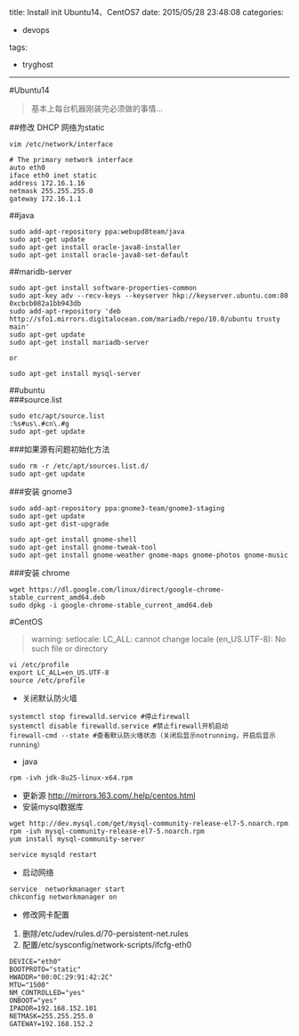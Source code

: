 title: Install init Ubuntu14、CentOS7
date: 2015/05/28 23:48:08
categories:

 - devops 


tags:

- tryghost

---

#Ubuntu14 
>基本上每台机器刚装完必须做的事情...

##修改 DHCP 网络为static
```langauge-bash
vim /etc/network/interface

# The primary network interface
auto eth0
iface eth0 inet static
address 172.16.1.16
netmask 255.255.255.0
gateway 172.16.1.1
```
##java
```language-bash
sudo add-apt-repository ppa:webupd8team/java
sudo apt-get update
sudo apt-get install oracle-java8-installer
sudo apt-get install oracle-java8-set-default
```
##maridb-server
```language-bash
sudo apt-get install software-properties-common
sudo apt-key adv --recv-keys --keyserver hkp://keyserver.ubuntu.com:80 0xcbcb082a1bb943db
sudo add-apt-repository 'deb http://sfo1.mirrors.digitalocean.com/mariadb/repo/10.0/ubuntu trusty main'
sudo apt-get update
sudo apt-get install mariadb-server

or 

sudo apt-get install mysql-server
```
##ubuntu  
###source.list
```language-bash
sudo etc/apt/source.list
:%s#us\.#cn\.#g
sudo apt-get update 
```
###如果源有问题初始化方法
```language-bash
sudo rm -r /etc/apt/sources.list.d/
sudo apt-get update
```

###安装 gnome3
```language-bash
sudo add-apt-repository ppa:gnome3-team/gnome3-staging
sudo apt-get update
sudo apt-get dist-upgrade

sudo apt-get install gnome-shell
sudo apt-get install gnome-tweak-tool
sudo apt-get install gnome-weather gnome-maps gnome-photos gnome-music
```

###安装 chrome
```langauge-bash
wget https://dl.google.com/linux/direct/google-chrome-stable_current_amd64.deb
sudo dpkg -i google-chrome-stable_current_amd64.deb
```

#CentOS 
> warning: setlocale: LC_ALL: cannot change locale (en_US.UTF-8): No such file or directory  
```language-bash
vi /etc/profile
export LC_ALL=en_US.UTF-8
source /etc/profile
```
* 关闭默认防火墙
```langauge-bash
systemctl stop firewalld.service #停止firewall
systemctl disable firewalld.service #禁止firewall开机启动
firewall-cmd --state #查看默认防火墙状态（关闭后显示notrunning，开启后显示running）
```
* java
```langauge-bash
rpm -ivh jdk-8u25-linux-x64.rpm
```

* 更新源
http://mirrors.163.com/.help/centos.html
* 安装mysql数据库
```langauge-bash
wget http://dev.mysql.com/get/mysql-community-release-el7-5.noarch.rpm
rpm -ivh mysql-community-release-el7-5.noarch.rpm
yum install mysql-community-server

service mysqld restart
```

* 启动网络
```language-bash
service  networkmanager start
chkconfig networkmanager on
```
* 修改网卡配置
 1. 删除/etc/udev/rules.d/70-persistent-net.rules 
 2. 配置/etc/sysconfig/network-scripts/ifcfg-eth0 
```language-bash
DEVICE="eth0" 
BOOTPROTO="static" 
HWADDR="00:0C:29:91:42:2C" 
MTU="1500" 
NM_CONTROLLED="yes" 
ONBOOT="yes" 
IPADDR=192.168.152.101 
NETMASK=255.255.255.0 
GATEWAY=192.168.152.2 
```




